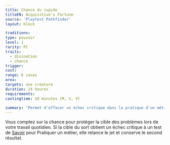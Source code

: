 ```yaml
---
title: Chance du cupide
titleEN: Acquisitive's Fortune
source: 'Playtest Pathfinder'
layout: block

traditions:
type: pouvoir
level: 1
rarity: PC
traits:
  - divination
  - chance
trigger: 
cost: 
range: 6 cases
area: 
targets: une créature
duration: 24 heures
requirements: 
castingtime: 10 minutes (M, S, V)

summary: "Permet d'effacer un échec critique dans la pratique d'un métier."
---
```

Vous comptez sur la chance pour protéger la cible des problèmes lors de votre travail quotidien. Si la cible du sort obtient un échec critique à un test de [Savoir](/compétences/savoir.html) pour Pratiquer un métier, elle relance le jet et conserve le second résultat.
